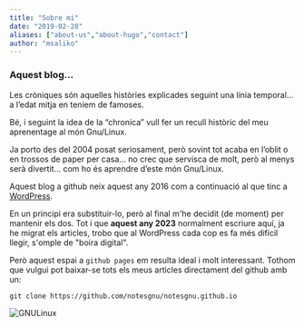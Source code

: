 ```yaml
---
title: "Sobre mi"
date: "2019-02-28"
aliases: ["about-us","about-hugo","contact"]
author: "msaliko"
---
```



### Aquest blog...
Les cròniques són aquelles històries explicades seguint una línia temporal… a l’edat mitja en teniem de famoses.

Bé, i seguint la idea de la “chronica” vull fer un recull històric del meu aprenentage al món Gnu/Linux. 


Ja porto des del 2004 posat seriosament, però sovint tot acaba en l’oblit o en trossos de paper per casa… no crec que servisca de molt, però al menys serà divertit… com ho és aprendre d’este món Gnu/Linux.

Aquest blog a github neix aquest any 2016 com a continuació al que tinc a [WordPress](https://croniqueslinux.wordpress.com/). 


En un principi era substituir-lo, però al final m'he decidit (de moment) per mantenir els dos. Tot i que **aquest any 2023** normalment escriure aquí, ja he migrat els articles, trobo que al WordPress cada cop es fa més difícil llegir, s'omple de "boira digital".

Però aquest espai a `github pages` em resulta ideal i molt interessant. Tothom que vulgui pot baixar-se tots els meus articles directament del github amb un:

	git clone https://github.com/notesgnu/notesgnu.github.io


![GNULinux](https://upload.wikimedia.org/wikipedia/commons/thumb/3/35/Tux.svg/299px-Tux.svg.png)
